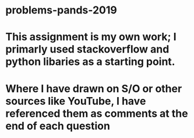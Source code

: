 # problems-pands-2019
# This assignment is my own work; I primarly used stackoverflow and python libaries as a starting point.
# Where I have drawn on S/O or other sources like YouTube, I have referenced them as comments at the end of each question
